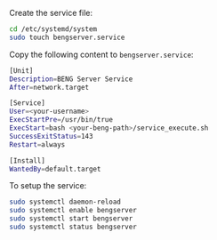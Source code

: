 Create the service file:
```bash
cd /etc/systemd/system
sudo touch bengserver.service
```

Copy the following content to `bengserver.service`:
```bash
[Unit]
Description=BENG Server Service
After=network.target

[Service]
User=<your-username>
ExecStartPre=/usr/bin/true
ExecStart=bash <your-beng-path>/service_execute.sh
SuccessExitStatus=143
Restart=always

[Install]
WantedBy=default.target
```

To setup the service:
```bash
sudo systemctl daemon-reload
sudo systemctl enable bengserver
sudo systemctl start bengserver
sudo systemctl status bengserver
```
